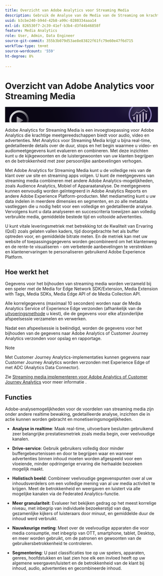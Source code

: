 ```yaml
---
title: Overzicht van Adobe Analytics voor Streaming Media
description: Gebruik de Analyse van de Media van de Streaming om krachtig inzicht voor inhoud, audio, en reclame te krijgen.
uuid: b3cbe240-b94d-42b8-a99c-0280334aaa14
exl-id: 826530f7-2c39-41ef-b3b4-d3f44b46858f
feature: Media Analytics
role: User, Admin, Data Engineer
source-git-commit: 355b3b079d53ae8e83822f61fc79e60e47f6d715
workflow-type: tm+mt
source-wordcount: '559'
ht-degree: 8%

---
```


# Overzicht van Adobe Analytics voor Streaming Media

![Banner](./assets/media_analytics_banner.png)

Adobe Analytics for Streaming Media is een invoegtoepassing voor Adobe Analytics die krachtige meetgereedschappen biedt voor audio, video en advertenties. Met Analytics voor Streaming Media krijgt u bijna real-time, gedetailleerde details over de duur, stops en het begin waarmee u video- en audiomeetgegevens kunt evalueren en combineren. Met deze inzichten kunt u de kijkgewoonten en de luistergewoonten van uw klanten begrijpen en de betrokkenheid met zeer persoonlijke aanbevelingen verhogen.

Met Adobe Analytics for Streaming Media kunt u de volledige reis van de klant over uw site en streaming apps volgen. U kunt de meetgegevens van streaming media combineren met andere Adobe Analytics-mogelijkheden, zoals Audience Analytics, Mobiel of Apparaatanalyse. De meetgegevens kunnen eenvoudig worden geïntegreerd in Adobe Analytics Reports en andere Adobe Experience Platform-producten. Met mediameting kunt u uw data indelen in meerdere dimensies en segmenten, en zo alle metadata vastleggen die u nodig hebt voor een volledige en gedetailleerde analyse. Vervolgens kunt u data analyseren en succescriteria toewijzen aan volledig verbruikte media, gemiddelde bestede tijd en voltooide advertenties.

U kunt vitale leveringsmetriek met betrekking tot de Kwaliteit van Ervaring (QoE) zoals gelaten vallen kaders, tijd doorgebrachte het als buffer optreden voor, en gemiddelde bitrate meten. En de metriek kan met uw website of toepassingsgegevens worden gecombineerd om het klantenweg en de rente-te visualiseren - om verbeterde aanbevelingen te verstrekken en klantenervaringen te personaliseren gebruikend Adobe Experience Platform.

## Hoe werkt het

Gegevens voor het bijhouden van streaming media worden verzameld bij een speler met de Media for Edge Network SDK/Extension, Media Extension with Tags, Media SDKs, Media Edge API of de Media Collection API.

Alle korrelgegevens (maximaal 10 seconden) worden naar de Media Analytics Service of Experience Edge verzonden (afhankelijk van de [uitvoeringsmethode](/help/implementation/overview.md) u kiest), die de gegevens voor elke afzonderlijke afspeelsessie verzamelen en verwerken.

Nadat een afspeelsessie is beëindigd, worden de gegevens voor het bijhouden van de gegevens naar Adobe Analytics of Customer Journey Analytics verzonden voor opslag en rapportage.

>[!NOTE]
>
>Met Customer Journey Analytics-implementaties kunnen gegevens naar Customer Journey Analytics worden verzonden met Experience Edge of met ADC (Analytics Data Connector).


Zie [Streaming media implementeren voor Adobe Analytics of Customer Journey Analytics](/help/implementation/overview.md) voor meer informatie .

## Functies

Adobe-analysemogelijkheden voor de voordelen van streaming media zijn onder andere realtime bewaking, gedetailleerde analyse, inzichten die in actie kunnen worden gebracht en monetiseringsmogelijkheden.

* **Analyse in realtime**: Maak real-time, uitvoerbare besluiten gebruikend zeer belangrijke prestatiesmetriek zoals media begin, over veelvoudige kanalen.

* **Drive-service**: Gebruik gebruikers volledig door minder buffergebeurtenissen en door te begrijpen waar en wanneer advertenties binnen inhoud moeten worden afgespeeld voor een vloeiende, minder opdringerige ervaring die herhaalde bezoeken mogelijk maakt.

* **Holistisch beeld**: Combineer veelvoudige gegevenspunten over al uw inhoudsverdelers om een volledige mening van al uw media activiteit te krijgen. Meet de betrokkenheid en weergaven en luistert via alle mogelijke kanalen via de Federated Analytics-functie.

* **Meer granulariteit**: Evalueer het bekijken gedrag op het meest korrelige niveau, met inbegrip van individuele bezoekerstijd van dag, gezamenlijke kijkers of luisteraars door minuut, en gemiddelde duur de inhoud werd verbruikt.

* **Nauwkeurige meting**: Meet over de veelvoudige apparaten die voor media consumptie, met inbegrip van OTT, smartphone, tablet, Desktop, en meer worden gebruikt, om de patronen en gewoonten van de gebruikersbetrokkenheid te controleren.

* **Segmentering**: U past classificaties toe op uw spelers, apparaten, genres, hoofdstukken en laat zien hoe elk een invloed heeft op uw algemene weergaven/luistert en de betrokkenheid van de klant bij inhoud, audio, advertenties en gecombineerde inhoud.

